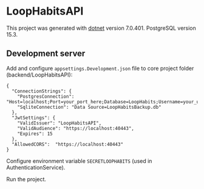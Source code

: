 # LoopHabitsAPI

This project was generated with [dotnet](https://learn.microsoft.com/en-us/dotnet/core/install/) version 7.0.401.
PostgreSQL version 15.3.

## Development server

Add and configure `appsettings.Development.json` file to core project folder (backend/LoopHabitsAPI):

```
{
  "ConnectionStrings": {
    "PostgresConnection": "Host=localhost;Port=your_port_here;Database=LoopHabits;Username=your_username_here;Password=your_password_here",
    "SqliteConnection": "Data Source=LoopHabitsBackup.db"
  },
  "JwtSettings": {
    "ValidIssuer": "LoopHabitsAPI",
    "ValidAudience": "https://localhost:40443",
    "Expires": 15
  },
  "AllowedCORS":  "https://localhost:40443"
}
```

Configure environment variable `SECRETLOOPHABITS` (used in AuthenticationService).

Run the project.